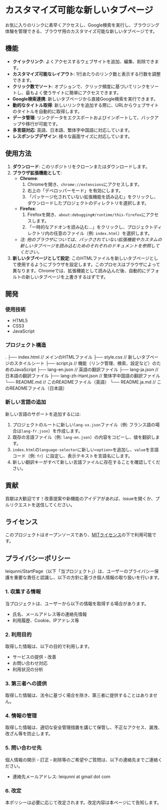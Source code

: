 # カスタマイズ可能な新しいタブページ

お気に入りのリンクに素早くアクセスし、Google検索を実行し、ブラウジング体験を管理できる、ブラウザ用のカスタマイズ可能な新しいタブページです。

## 機能

-   **クイックリンク**: よくアクセスするウェブサイトを追加、編集、削除できます。
-   **カスタマイズ可能なレイアウト**: 1行あたりのリンク数と表示する行数を調整できます。
-   **クリック数でソート**: オプションで、クリック頻度に基づいてリンクをソートし、最もよく使うサイトに簡単にアクセスできます。
-   **Google検索連携**: 新しいタブページから直接Google検索を実行できます。
-   **動的なタイトル取得**: 新しいリンクを追加する際に、URLからウェブサイトのタイトルを自動的に取得します。
-   **データ管理**: リンクデータをエクスポートおよびインポートして、バックアップや移行が可能です。
-   **多言語対応**: 英語、日本語、繁体字中国語に対応しています。
-   **レスポンシブデザイン**: 様々な画面サイズに対応しています。

## 使用方法

1.  **ダウンロード**: このリポジトリをクローンまたはダウンロードします。
2.  **ブラウザ拡張機能として**:
    * **Chrome**:
        1.  Chromeを開き、`chrome://extensions`にアクセスします。
        2.  右上の「デベロッパーモード」を有効にします。
        3.  「パッケージ化されていない拡張機能を読み込む」をクリックし、ダウンロードしたプロジェクトのディレクトリを選択します。
    * **Firefox**:
        1.  Firefoxを開き、`about:debugging#/runtime/this-firefox`にアクセスします。
        2.  「一時的なアドオンを読み込む...」をクリックし、プロジェクトディレクトリ内の任意のファイル（例: `index.html`）を選択します。
    * *注: 他のブラウザについては、パックされていない拡張機能やカスタムの新しいタブページを読み込むためのそれぞれのドキュメントを参照してください。*
3.  **新しいタブページとして設定**: このHTMLファイルを新しいタブページとして使用するようにブラウザを設定します。このプロセスはブラウザによって異なります。Chromeでは、拡張機能として読み込んだ後、自動的にデフォルトの新しいタブページを上書きするはずです。

## 開発

### 使用技術

* HTML5
* CSS3
* JavaScript

### プロジェクト構造

.
├── index.html            // メインのHTMLファイル
├── style.css             // 新しいタブページのスタイルシート
├── script.js             // 機能（リンク管理、検索、設定など）のためのJavaScript
├── lang-en.json          // 英語の翻訳ファイル
├── lang-ja.json          // 日本語の翻訳ファイル
├── lang-zh-Hant.json     // 繁体字中国語の翻訳ファイル
└── README.md             // このREADMEファイル（英語）
└── README.ja.md          // このREADMEファイル（日本語）

### 新しい言語の追加

新しい言語のサポートを追加するには:

1.  プロジェクトのルートに新しい`lang-xx.json`ファイル（例: フランス語の場合は`lang-fr.json`）を作成します。
2.  既存の言語ファイル（例: `lang-en.json`）の内容をコピーし、値を翻訳します。
3.  `index.html`の`language-selector`に新しい`<option>`を追加し、`value`を言語コード（例: `fr`）に設定し、表示テキストを言語名にします。
4.  新しい翻訳キーがすべて新しい言語ファイルに存在することを確認してください。

## 貢献

貢献は大歓迎です！改善提案や新機能のアイデアがあれば、issueを開くか、プルリクエストを送信してください。

## ライセンス

このプロジェクトはオープンソースであり、[MITライセンス](LICENSE)の下で利用可能です。


## プライバシーポリシー

leiqunni/StartPage（以下「当プロジェクト」）は、ユーザーのプライバシー保護を重要な責任と認識し、以下の方針に基づき個人情報の取り扱いを行います。

### 1. 収集する情報
当プロジェクトは、ユーザーから以下の情報を取得する場合があります。
- 氏名、メールアドレス等の連絡先情報
- 利用履歴、Cookie、IPアドレス等

### 2. 利用目的
取得した情報は、以下の目的で利用します。
- サービスの提供・改善
- お問い合わせ対応
- 利用状況の分析

### 3. 第三者への提供
取得した情報は、法令に基づく場合を除き、第三者に提供することはありません。

### 4. 情報の管理
取得した情報は、適切な安全管理措置を講じて保管し、不正なアクセス、漏洩、改ざん等を防止します。

### 5. 問い合わせ先
個人情報の開示・訂正・削除等のご希望やご質問は、以下の連絡先までご連絡ください。

- 連絡先メールアドレス: leiqunni at gmail dot com

### 6. 改定
本ポリシーは必要に応じて改定されます。改定内容は本ページにて告知します。
